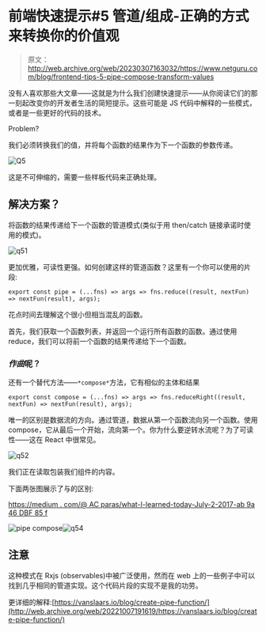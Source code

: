 # 前端快速提示#5 管道/组成-正确的方式来转换你的价值观

> 原文：<http://web.archive.org/web/20230307163032/https://www.netguru.com/blog/frontend-tips-5-pipe-compose-transform-values>

 没有人喜欢那些大文章——这就是为什么我们创建快速提示——从你阅读它们的那一刻起改变你的开发者生活的简短提示。这些可能是 JS 代码中解释的一些模式，或者是一些更好的代码的技术。

Problem?

我们必须转换我们的值，并将每个函数的结果作为下一个函数的参数传递。

![Q5](img/689d4213d5660b766c472cabc3662921.png)

这是不可伸缩的，需要一些样板代码来正确处理。

## 解决方案？

将函数的结果传递给下一个函数的管道模式(类似于用 then/catch 链接承诺时使用的模式)。

![q51](img/e645dfd8f2b8855323781349587a298b.png)

更加优雅，可读性更强。如何创建这样的管道函数？这里有一个你可以使用的片段:

`export const pipe = (...fns) => args => fns.reduce((result, nextFun) => nextFun(result), args);`

花点时间去理解这个很小但相当混乱的函数。

首先，我们获取一个函数列表，并返回一个运行所有函数的函数。通过使用 reduce，我们可以将前一个函数的结果传递给下一个函数。

### *作曲*呢？

还有一个替代方法——`*compose*`方法，它有相似的主体和结果

`export const compose = (...fns) => args => fns.reduceRight((result, nextFun) => nextFun(result), args);`

唯一的区别是数据流的方向。通过管道，数据从第一个函数流向另一个函数。使用 compose，它从最后一个开始，流向第一个。你为什么要逆转水流呢？为了可读性——这在 React 中很常见。

![q52](img/d1d803941af2613f720fea6afd533908.png)

我们正在读取包装我们组件的内容。

下面两张图展示了与的区别:

[https://medium . com/@ AC paras/what-I-learned-today-July-2-2017-ab 9a 46 DBF 85 f](http://web.archive.org/web/20221007191619/https://medium.com/@acparas/what-i-learned-today-july-2-2017-ab9a46dbf85f)

![pipe compose](img/86a429ef38d0fed04f561fc0644995f8.png)![q54](img/97d29e56462290c864db0acd7770f4ac.png)

## 注意

这种模式在 Rxjs (observables)中被广泛使用，然而在 web 上的一些例子中可以找到几乎相同的管道实现。这个代码片段的实现不是我的功劳。

更详细的解释:[https://vanslaars.io/blog/create-pipe-function/](http://web.archive.org/web/20221007191619/https://vanslaars.io/blog/create-pipe-function/)